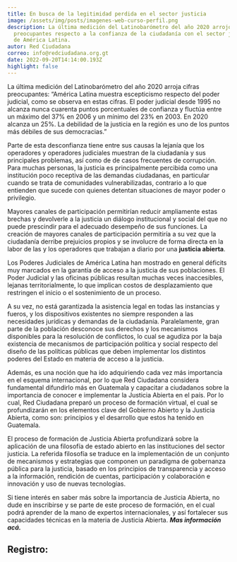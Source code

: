 ```yaml
---
title: En busca de la legitimidad perdida en el sector justicia
image: /assets/img/posts/imagenes-web-curso-perfil.png
description: La última medición del Latinobarómetro del año 2020 arrojo cifras
  preocupantes respecto a la confianza de la ciudadanía con el sector justicia
  de América Latina.
autor: Red Ciudadana
correo: info@redciudadana.org.gt
date: 2022-09-20T14:14:00.193Z
highlight: false
---
```

La última medición del Latinobarómetro del año 2020 arroja cifras preocupantes: “América Latina muestra escepticismo respecto del poder judicial, como se observa en estas cifras. El poder judicial desde 1995 no alcanza nunca cuarenta puntos porcentuales de confianza y fluctúa entre un máximo del 37% en 2006 y un mínimo del 23% en 2003. En 2020 alcanza un 25%. La debilidad de la justicia en la región es uno de los puntos más débiles de sus democracias.” 

Parte de esta desconfianza tiene entre sus causas la lejanía que los operadores y operadores judiciales muestran de la ciudadanía y sus principales problemas, así como de de casos frecuentes de corrupción. Para muchas personas, la justicia es principalmente percibida como una institución poco receptiva de las demandas ciudadanas, en particular cuando se trata de comunidades vulnerabilizadas, contrario a lo que entienden que sucede con quienes detentan situaciones de mayor poder o privilegio.

Mayores canales de participación permitirían reducir ampliamente estas brechas y devolverle a la justicia un diálogo institucional y social del que no puede prescindir para el adecuado desempeño de sus funciones. La creación de mayores canales de participación permitiría a su vez que la ciudadanía derribe prejuicios propios y se involucre de forma directa en la labor de las y los operadores que trabajan a diario por una **justicia abierta**.

Los Poderes Judiciales de América Latina han mostrado en general déficits muy marcados en la garantía de acceso a la justicia de sus poblaciones. El Poder Judicial y las oficinas públicas resultan muchas veces inaccesibles, lejanas territorialmente, lo que implican costos de desplazamiento que restringen el inicio o el sostenimiento de un proceso. 

A su vez, no está garantizada la asistencia legal en todas las instancias y fueros, y los dispositivos existentes no siempre responden a las necesidades jurídicas y demandas de la ciudadanía. Paralelamente, gran parte de la población desconoce sus derechos y los mecanismos disponibles para la resolución de conflictos, lo cual se agudiza por la baja existencia de mecanismos de participación política y social respecto del diseño de las políticas públicas que deben implementar los distintos poderes del Estado en materia de acceso a la justicia.

Además, es una noción que ha ido adquiriendo cada vez más importancia en el esquema internacional, por lo que Red Ciudadana considera fundamental difundirlo más en Guatemala y capacitar a ciudadanos sobre la importancia de conocer e implementar la Justicia Abierta en el país. Por lo cual, Red Ciudadana preparó un proceso de formación virtual, el cual se profundizarán en los elementos clave del Gobierno Abierto y la Justicia Abierta, como son: principios y el desarrollo que estos ha tenido en Guatemala.

El proceso de formación de Justicia Abierta profundizará sobre la aplicación de una filosofía de estado abierto en las instituciones del sector justicia. La referida filosofía se traduce en la implementación de un conjunto de mecanismos y estrategias que componen un paradigma de gobernanza pública para la justicia, basado en los principios de transparencia y acceso a la información, rendición de cuentas, participación y colaboración e innovación y uso de nuevas tecnologías.

Si tiene interés en saber más sobre la importancia de Justicia Abierta, no dude en inscribirse y se parte de este proceso de formación, en el cual podrá aprender de la mano de expertos internacionales, y así fortalecer sus capacidades técnicas en la materia de Justicia Abierta. ***Mas información acá.***

## R﻿egistro: